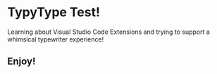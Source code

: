 # TypyType Test!

Learning about Visual Studio Code Extensions and trying to support a whimsical typewriter experience!

## Enjoy!
